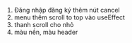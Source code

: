 1. Đăng nhập đăng ký thêm nút cancel
2. menu thêm scroll to top vào useEffect
3. thanh scroll cho nhỏ
4. màu nền, màu header